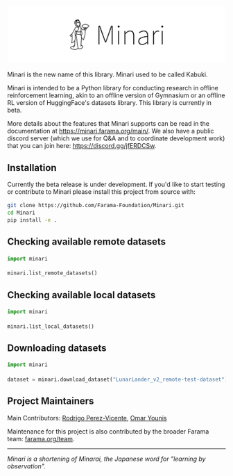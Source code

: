 <p align="center">
    <img src="minari-text.png" width="500px"/>
</p>

Minari is the new name of this library. Minari used to be called Kabuki.

Minari is intended to be a Python library for conducting research in offline reinforcement learning, akin to an offline version of Gymnasium or an offline RL version of HuggingFace's datasets library. This library is currently in beta.

More details about the features that Minari supports can be read in the documentation at https://minari.farama.org/main/. We also have a public discord server (which we use for Q&A and to coordinate development work) that you can join here: https://discord.gg/jfERDCSw.


## Installation

Currently the beta release is under development. If you'd like to start testing or contribute to Minari please install this project from source with: 

```bash
git clone https://github.com/Farama-Foundation/Minari.git
cd Minari
pip install -e .
```


## Checking available remote datasets

```python
import minari

minari.list_remote_datasets()
```

## Checking available local datasets

```python
import minari

minari.list_local_datasets()
```

## Downloading datasets

```python
import minari

dataset = minari.download_dataset("LunarLander_v2_remote-test-dataset")
```

## Project Maintainers
Main Contributors: [Rodrigo Perez-Vicente](https://github.com/rodrigodelazcano), [Omar Younis](https://github.com/younik)

Maintenance for this project is also contributed by the broader Farama team: [farama.org/team](https://farama.org/team).

___

_Minari is a shortening of Minarai, the Japanese word for "learning by observation"._
